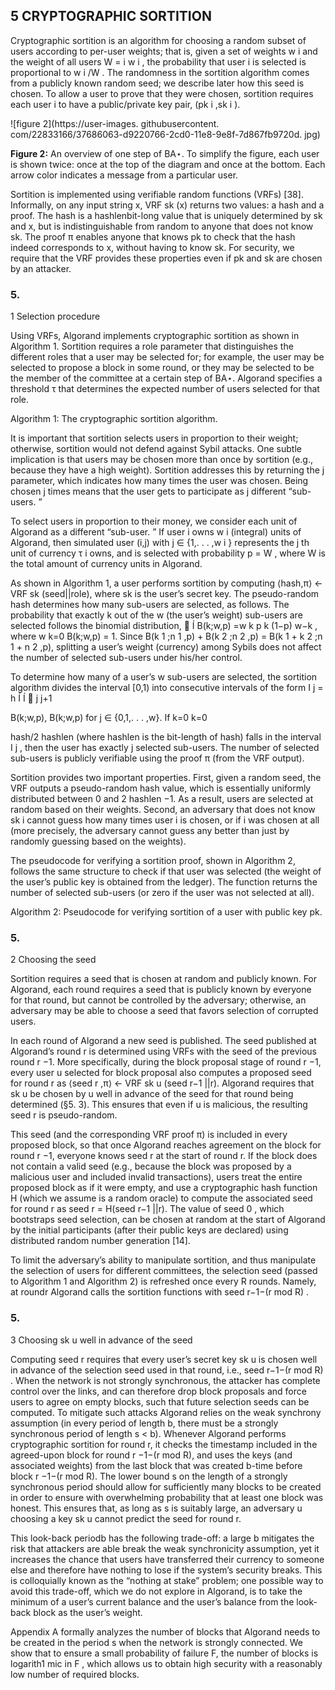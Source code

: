 ## 5 CRYPTOGRAPHIC SORTITION

Cryptographic sortition is an algorithm for choosing a random subset of users according to per-user weights; that is, given a set of weights w i and the weight of all users W = i w i , the probability that user i is selected is proportional to w i /W .
 The randomness in the sortition algorithm comes from a publicly known random seed; we describe later how this seed is chosen.
 To allow a user to prove that they were chosen, sortition requires each user i to have a public/private key pair, (pk i ,sk i ).


![figure 2](https://user-images.
githubusercontent.
com/22833166/37686063-d9220766-2cd0-11e8-9e8f-7d867fb9720d.
jpg)

**Figure 2:** An overview of one step of BA⋆.
 To simplify the figure, each user is shown twice: once at the top of the diagram and once at the bottom.
 Each arrow color indicates a message from a particular user.


Sortition is implemented using verifiable random functions (VRFs) [38].
 Informally, on any input string x, VRF sk (x) returns two values: a hash and a proof.
 The hash is a hashlenbit-long value that is uniquely determined by sk and x, but is indistinguishable from random to anyone that does not know sk.
 The proof π enables anyone that knows pk to check that the hash indeed corresponds to x, without having to know sk.
 For security, we require that the VRF provides these properties even if pk and sk are chosen by an attacker.


### 5.
1 Selection procedure

Using VRFs, Algorand implements cryptographic sortition as shown in Algorithm 1.
 Sortition requires a role parameter that distinguishes the different roles that a user may be selected for; for example, the user may be selected to propose a block in some round, or they may be selected to be the member of the committee at a certain step of BA⋆.
 Algorand specifies a threshold τ that determines the expected number of users selected for that role.

Algorithm 1: The cryptographic sortition algorithm.


It is important that sortition selects users in proportion to their weight; otherwise, sortition would not defend against Sybil attacks.
 One subtle implication is that users may be chosen more than once by sortition (e.g., because they have a high weight).
 Sortition addresses this by returning the j parameter, which indicates how many times the user was chosen.
 Being chosen j times means that the user gets to participate as j different “sub-users.
”

To select users in proportion to their money, we consider each unit of Algorand as a different “sub-user.
” If user i owns w i (integral) units of Algorand, then simulated user (i,j) with j ∈ {1,.
.
.
,w i } represents the j th unit of currency τ i owns, and is selected with probability p = W , where W is the total amount of currency units in Algorand.


As shown in Algorithm 1, a user performs sortition by computing ⟨hash,π⟩ ← VRF sk (seed||role), where sk is the user’s secret key.
 The pseudo-random hash determines how many sub-users are selected, as follows.
 The probability that exactly k out of the w (the user’s weight) sub-users are selected follows the binomial distribution,  Í B(k;w,p) =w k p k (1−p) w−k , where w k=0 B(k;w,p) = 1.
 Since B(k 1 ;n 1 ,p) + B(k 2 ;n 2 ,p) = B(k 1 + k 2 ;n 1 + n 2 ,p), splitting a user’s weight (currency) among Sybils does not affect the number of selected sub-users under his/her control.


To determine how many of a user’s w sub-users are selected, the sortition algorithm divides the interval [0,1) into consecutive intervals of the form I j = h Í Í  j j+1

B(k;w,p), B(k;w,p) for j ∈ {0,1,.
.
.
,w}.
 If k=0 k=0

hash/2 hashlen (where hashlen is the bit-length of hash) falls in the interval I j , then the user has exactly j selected sub-users.
 The number of selected sub-users is publicly verifiable using the proof π (from the VRF output).


Sortition provides two important properties.
 First, given a random seed, the VRF outputs a pseudo-random hash value, which is essentially uniformly distributed between 0 and 2 hashlen −1.
 As a result, users are selected at random based on their weights.
 Second, an adversary that does not know sk i cannot guess how many times user i is chosen, or if i was chosen at all (more precisely, the adversary cannot guess any better than just by randomly guessing based on the weights).


The pseudocode for verifying a sortition proof, shown in Algorithm 2, follows the same structure to check if that user was selected (the weight of the user’s public key is obtained from the ledger).
 The function returns the number of selected sub-users (or zero if the user was not selected at all).


Algorithm 2: Pseudocode for verifying sortition of a user with public key pk.


### 5.
2 Choosing the seed

Sortition requires a seed that is chosen at random and publicly known.
 For Algorand, each round requires a seed that is publicly known by everyone for that round, but cannot be controlled by the adversary; otherwise, an adversary may be able to choose a seed that favors selection of corrupted users.


In each round of Algorand a new seed is published.
 The seed published at Algorand’s round r is determined using VRFs with the seed of the previous round r −1.
 More specifically, during the block proposal stage of round r −1, every user u selected for block proposal also computes a proposed seed for round r as ⟨seed r ,π⟩ ← VRF sk u (seed r−1 ||r).
 Algorand requires that sk u be chosen by u well in advance of the seed for that round being determined (§5.
3).
 This ensures that even if u is malicious, the resulting seed r is pseudo-random.


This seed (and the corresponding VRF proof π) is included in every proposed block, so that once Algorand reaches agreement on the block for round r −1, everyone knows seed r at the start of round r.
 If the block does not contain a valid seed (e.g., because the block was proposed by a malicious user and included invalid transactions), users treat the entire proposed block as if it were empty, and use a cryptographic hash function H (which we assume is a random oracle) to compute the associated seed for round r as seed r = H(seed r−1 ||r).
 The value of seed 0 , which bootstraps seed selection, can be chosen at random at the start of Algorand by the initial participants (after their public keys are declared) using distributed random number generation [14].


To limit the adversary’s ability to manipulate sortition, and thus manipulate the selection of users for different committees, the selection seed (passed to Algorithm 1 and Algorithm 2) is refreshed once every R rounds.
 Namely, at roundr Algorand calls the sortition functions with seed r−1−(r mod R) .


### 5.
3 Choosing sk u well in advance of the seed

Computing seed r requires that every user’s secret key sk u is chosen well in advance of the selection seed used in that round, i.e., seed r−1−(r mod R) .
 When the network is not strongly synchronous, the attacker has complete control over the links, and can therefore drop block proposals and force users to agree on empty blocks, such that future selection seeds can be computed.
 To mitigate such attacks Algorand relies on the weak synchrony assumption (in every period of length b, there must be a strongly synchronous period of length s < b).
 Whenever Algorand performs cryptographic sortition for round r, it checks the timestamp included in the agreed-upon block for round r −1−(r mod R), and uses the keys (and associated weights) from the last block that was created b-time before block r −1−(r mod R).
 The lower bound s on the length of a strongly synchronous period should allow for sufficiently many blocks to be created in order to ensure with overwhelming probability that at least one block was honest.
 This ensures that, as long as s is suitably large, an adversary u choosing a key sk u cannot predict the seed for round r.


This look-back periodb has the following trade-off: a large b mitigates the risk that attackers are able break the weak synchronicity assumption, yet it increases the chance that users have transferred their currency to someone else and therefore have nothing to lose if the system’s security breaks.
 This is colloquially known as the “nothing at stake” problem; one possible way to avoid this trade-off, which we do not explore in Algorand, is to take the minimum of a user’s current balance and the user’s balance from the look-back block as the user’s weight.


Appendix A formally analyzes the number of blocks that Algorand needs to be created in the period s when the network is strongly connected.
 We show that to ensure a small probability of failure F, the number of blocks is logarith1 mic in F , which allows us to obtain high security with a reasonably low number of required blocks.

